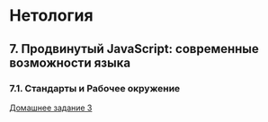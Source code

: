 # Нетология
## 7. Продвинутый JavaScript: современные возможности языка
### 7.1. Стандарты и Рабочее окружение
[Домашнее задание 3](https://github.com/kvrdv/ajs-homeworks-workspace-task-3)